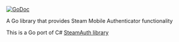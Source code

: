 [![GoDoc](http://godoc.org/github.com/YellowOrWhite/go-steam-mobileauth?status.png)](http://godoc.org/github.com/YellowOrWhite/go-steam-mobileauth)

A Go library that provides Steam Mobile Authenticator functionality

This is a Go port of C# [SteamAuth library](https://github.com/geel9/SteamAuth)
